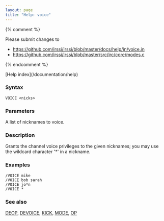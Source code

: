 ```yaml
---
layout: page
title: "Help: voice"
---
```


{% comment %}

Please submit changes to
- https://github.com/irssi/irssi/blob/master/docs/help/in/voice.in
- https://github.com/irssi/irssi/blob/master/src/irc/core/modes.c


{% endcomment %}
<nav markdown="1">
[Help index](/documentation/help)
</nav>

### Syntax ###

<div class="highlight irssisyntax"><pre style="\-\-cmdlen:5ch"><code><span class="synB">VOICE</span> <span class="synB05">&lt;nicks></span></code></pre></div>



### Parameters ###

A list of nicknames to voice.

### Description ###

Grants the channel voice privileges to the given nicknames; you may use
the wildcard character '*' in a nickname.

### Examples ###

    /VOICE mike
    /VOICE bob sarah
    /VOICE jo*n
    /VOICE *

### See also ###
[DEOP](/documentation/help/deop), [DEVOICE](/documentation/help/devoice), [KICK](/documentation/help/kick), [MODE](/documentation/help/mode), [OP](/documentation/help/op)

